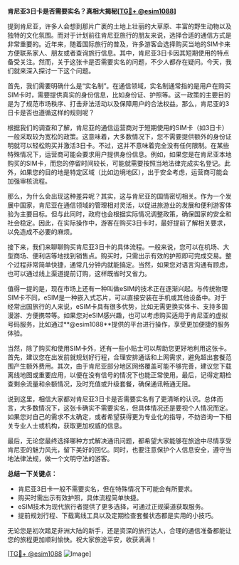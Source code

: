 **肯尼亚3日卡是否需要实名？真相大揭秘[[TG💪+ @esim1088](https://t.me/s/esim1088)]**

提到肯尼亚，许多人会想到那片广袤的土地上壮丽的大草原、丰富的野生动物以及独特的文化氛围。而对于计划前往肯尼亚旅行的朋友来说，选择合适的通信方式是非常重要的。近年来，随着国际旅行的普及，许多游客会选择购买当地的SIM卡来方便联系家人、朋友或者查询旅行信息。其中，肯尼亚3日卡因其短期使用的特点备受关注。然而，关于这张卡是否需要实名的问题，不少人都存在疑问。今天，我们就来深入探讨一下这个问题。

首先，我们需要明确什么是“实名制”。在通信领域，实名制通常指的是用户在购买SIM卡时，需要提供真实的身份信息，比如身份证、护照等。这一政策的主要目的是为了规范市场秩序、打击非法活动以及保障用户的合法权益。那么，肯尼亚的3日卡是否也遵循这样的规则呢？

根据我们的调查和了解，肯尼亚的通信运营商对于短期使用的SIM卡（如3日卡）一般采取较为宽松的政策。这意味着，大多数情况下，您不需要提供额外的身份证明就可以轻松购买并激活3日卡。不过，这并不意味着完全没有任何限制。在某些特殊情况下，运营商可能会要求用户提供身份信息。例如，如果您是在肯尼亚本地购买的SIM卡，而您的停留时间较长，可能就需要按照当地法律完成实名登记。此外，如果您的目的地是特定区域（比如边境地区），出于安全考虑，运营商可能会加强审核流程。

那么，为什么会出现这种差异呢？其实，这与肯尼亚的国情密切相关。作为一个发展中国家，肯尼亚在通信领域的管理相对灵活，以促进旅游业的发展和便利游客体验为主要目标。但与此同时，政府也会根据实际情况调整政策，确保国家的安全和社会稳定。因此，在实际操作中，游客在购买3日卡时，最好提前了解相关要求，以免造成不必要的麻烦。

接下来，我们来聊聊购买肯尼亚3日卡的具体流程。一般来说，您可以在机场、大型商场、便利店等地找到销售点。购买时，只需出示有效的护照即可完成交易。整个过程非常简单快捷，通常几分钟内就能搞定。当然，如果您对语言沟通有顾虑，也可以通过线上渠道提前订购，这样既省时又省力。

值得一提的是，现在市场上还有一种叫做eSIM的技术正在逐渐兴起。与传统物理SIM卡不同，eSIM是一种嵌入式芯片，可以直接安装在手机或其他设备中。对于经常出国旅行的人来说，eSIM卡具有很多优势，比如无需更换实体卡、支持多国漫游、方便携带等。如果您对eSIM感兴趣，也可以考虑购买适用于肯尼亚的虚拟号码服务，比如通过**@esim1088**提供的平台进行操作，享受更加便捷的服务体验。

当然，除了购买和使用SIM卡外，还有一些小贴士可以帮助您更好地利用这张卡。首先，建议您在出发前就规划好行程，合理安排通话和上网需求，避免超出套餐范围产生额外费用。其次，由于肯尼亚部分地区网络覆盖可能不够完善，建议您下载离线地图或重要应用，以便在没有信号的情况下也能正常使用。最后，记得定期检查剩余流量和余额情况，及时充值或升级套餐，确保通讯畅通无阻。

说到这里，相信大家都对肯尼亚3日卡是否需要实名有了更清晰的认识。总体而言，大多数情况下，这张卡确实不需要实名，但具体情况还是要视个人情况而定。如果您对自己的需求不太确定，或者希望获得更为专业化的指导，不妨咨询一下相关专业人士或机构，获取更加权威的信息。

最后，无论您最终选择哪种方式解决通讯问题，都希望大家能够在旅途中尽情享受肯尼亚的魅力风光，留下美好的回忆。同时，也要注意保护个人信息安全，遵守当地法律法规，做一个文明守法的游客。

**总结一下关键点：**
- 肯尼亚3日卡一般不需要实名，但在特殊情况下可能会有所要求。
- 购买时需出示有效护照，具体流程简单快捷。
- eSIM技术为现代旅行者提供了更多选择，可通过正规渠道获取服务。
- 提前规划行程、下载离线工具以及定期检查套餐状态都是实用的小技巧。

无论您是初次踏足非洲大陆的新手，还是资深的旅行达人，合理的通信准备都能让您的旅程更加顺利愉快。祝大家旅途平安，收获满满！

[[TG💪+ @esim1088](https://t.me/s/esim1088) ![Image](https://i.postimg.cc/4NQfJmqS/Snipaste-2025-05-13-00-14-12.png)]